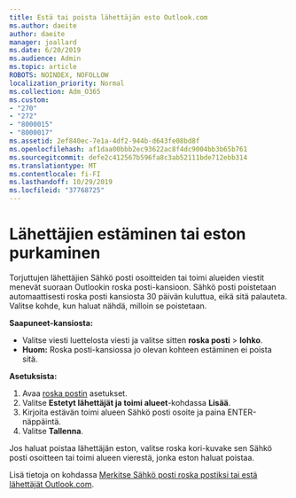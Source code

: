 ```yaml
---
title: Estä tai poista lähettäjän esto Outlook.com
ms.author: daeite
author: daeite
manager: joallard
ms.date: 6/20/2019
ms.audience: Admin
ms.topic: article
ROBOTS: NOINDEX, NOFOLLOW
localization_priority: Normal
ms.collection: Adm_O365
ms.custom:
- "270"
- "272"
- "8000015"
- "8000017"
ms.assetid: 2ef840ec-7e1a-4df2-944b-d643fe08bd8f
ms.openlocfilehash: af1daa00bbb2ec93622ac8f4dc9004bb3b65b761
ms.sourcegitcommit: defe2c412567b596fa8c3ab52111bde712ebb314
ms.translationtype: MT
ms.contentlocale: fi-FI
ms.lasthandoff: 10/29/2019
ms.locfileid: "37768725"
---
```

# <a name="block-or-unblock-senders"></a>Lähettäjien estäminen tai eston purkaminen

Torjuttujen lähettäjien Sähkö posti osoitteiden tai toimi alueiden viestit menevät suoraan Outlookin roska posti-kansioon. Sähkö posti poistetaan automaattisesti roska posti kansiosta 30 päivän kuluttua, eikä sitä palauteta. Valitse kohde, kun haluat nähdä, milloin se poistetaan.

**Saapuneet-kansiosta:**

- Valitse viesti luettelosta viesti ja valitse sitten **roska posti** > **lohko**.
- **Huom:** Roska posti-kansiossa jo olevan kohteen estäminen ei poista sitä.

**Asetuksista:**

1. Avaa [roska postin](https://outlook.live.com/mail/options/mail/junkEmail) asetukset.
2. Valitse **Estetyt lähettäjät ja toimi alueet**-kohdassa **Lisää**.
3. Kirjoita estävän toimi alueen Sähkö posti osoite ja paina ENTER-näppäintä.
4. Valitse **Tallenna**.

Jos haluat poistaa lähettäjän eston, valitse roska kori-kuvake sen Sähkö posti osoitteen tai toimi alueen vierestä, jonka eston haluat poistaa.

Lisä tietoja on kohdassa [Merkitse Sähkö posti roska postiksi tai estä lähettäjät Outlook.com](https://support.office.com/article/a3ece97b-82f8-4a5e-9ac3-e92fa6427ae4?wt.mc_id=Office_Outlook_com_Alchemy).